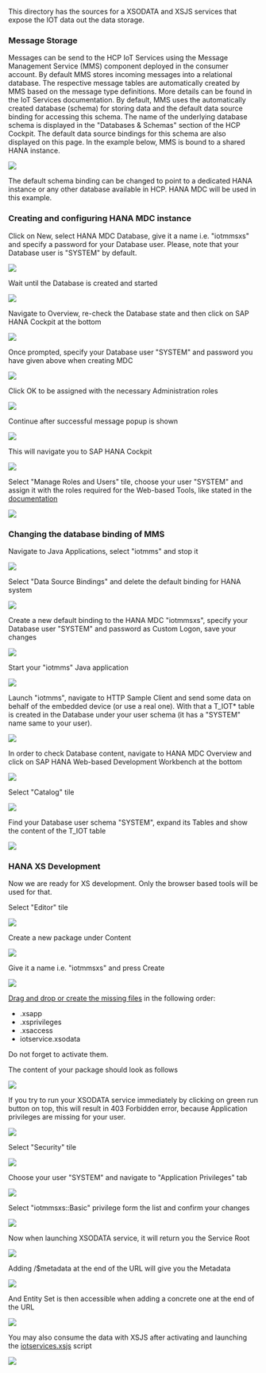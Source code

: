 This directory has the sources for a XSODATA and XSJS services that expose the IOT data out the data storage.

### Message Storage

Messages can be send to the HCP IoT Services using the Message Management Service (MMS) component deployed in the consumer account. By default MMS stores incoming messages into a relational database. 
The respective message tables are automatically created by MMS based on the message type definitions. More details can be found in the IoT Services documentation.
By default, MMS uses the automatically created database (schema) for storing data and the default data source binding for accessing this schema. 
The name of the underlying database schema is displayed in the "Databases & Schemas" section of the HCP Cockpit. The default data source bindings for this schema are also displayed on this page. 
In the example below, MMS is bound to a shared HANA instance.

![](../../../../images/xs/0001.png)

The default schema binding can be changed to point to a dedicated HANA instance or any other database available in HCP. HANA MDC will be used in this example.

### Creating and configuring HANA MDC instance

Click on New, select HANA MDC Database, give it a name i.e. "iotmmsxs" and specify a password for your Database user. Please, note that your Database user is "SYSTEM" by default.

![](../../../../images/xs/0002.png)

Wait until the Database is created and started

![](../../../../images/xs/0003.png)

Navigate to Overview, re-check the Database state and then click on SAP HANA Cockpit at the bottom

![](../../../../images/xs/0004.png)

Once prompted, specify your Database user "SYSTEM" and password you have given above when creating MDC

![](../../../../images/xs/0005.png)

Click OK to be assigned with the necessary Administration roles

![](../../../../images/xs/0006.png)

Continue after successful message popup is shown

![](../../../../images/xs/0007.png)

This will navigate you to SAP HANA Cockpit

![](../../../../images/xs/0008.png)

Select "Manage Roles and Users" tile, choose your user "SYSTEM" and assign it with the roles required for the Web-based Tools, like stated in the [documentation](https://help.hana.ondemand.com/help/frameset.htm?d7c4ca5dac4f4dbbb47901eebe9ea0d1.html) 

![](../../../../images/xs/0009.png)

### Changing the database binding of MMS

Navigate to Java Applications, select "iotmms" and stop it

![](../../../../images/xs/0010.png)

Select "Data Source Bindings" and delete the default binding for HANA system

![](../../../../images/xs/0011.png)

Create a new default binding to the HANA MDC "iotmmsxs", specify your Database user "SYSTEM" and password as Custom Logon, save your changes

![](../../../../images/xs/0012.png)

Start your "iotmms" Java application

![](../../../../images/xs/0013.png) 

Launch "iotmms", navigate to HTTP Sample Client and send some data on behalf of the embedded device (or use a real one). With that a T_IOT* table is created in the Database under your user schema (it has a "SYSTEM" name same to your user).

![](../../../../images/xs/0014.png) 

In order to check Database content, navigate to HANA MDC Overview and click on SAP HANA Web-based Development Workbench at the bottom

![](../../../../images/xs/0004.png) 

Select "Catalog" tile

![](../../../../images/xs/0015.png) 

Find your Database user schema "SYSTEM", expand its Tables and show the content of the T_IOT table

 ![](../../../../images/xs/0016.png) 

### HANA XS Development

Now we are ready for XS development. Only the browser based tools will be used for that.

Select "Editor" tile

![](../../../../images/xs/0015.png) 

Create a new package under Content

![](../../../../images/xs/0017.png) 

Give it a name i.e. "iotmmsxs" and press Create

![](../../../../images/xs/0018.png) 

[Drag and drop or create the missing files](iotmmsxs) in the following order:

- .xsapp
- .xsprivileges
- .xsaccess
- iotservice.xsodata

Do not forget to activate them.

The content of your package should look as follows

![](../../../../images/xs/0019.png) 

If you try to run your XSODATA service immediately by clicking on green run button on top, this will result in 403 Forbidden error, because Application privileges are missing for your user.

![](../../../../images/xs/0020.png) 

Select "Security" tile

![](../../../../images/xs/0015.png) 

Choose your user "SYSTEM" and navigate to "Application Privileges" tab

![](../../../../images/xs/0021.png) 

Select "iotmmsxs::Basic" privilege form the list and confirm your changes

![](../../../../images/xs/0022.png) 

Now when launching XSODATA service, it will return you the Service Root

![](../../../../images/xs/0023.png) 

Adding /$metadata at the end of the URL will give you the Metadata

![](../../../../images/xs/0024.png)

And Entity Set is then accessible when adding a concrete one at the end of the URL

![](../../../../images/xs/0025.png)
 
You may also consume the data with XSJS after activating and launching the [iotservices.xsjs](iotmmsxs) script

![](../../../../images/xs/0026.png)
